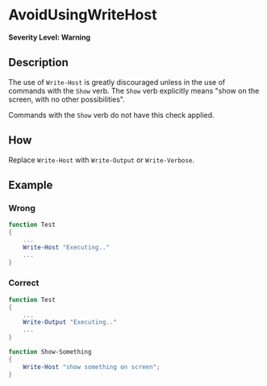 # AvoidUsingWriteHost
**Severity Level: Warning**

## Description
The use of `Write-Host` is greatly discouraged unless in the use of commands with the `Show` verb. The `Show` verb explicitly means "show on the screen, with no
other possibilities".

Commands with the `Show` verb do not have this check applied.

## How
Replace `Write-Host` with `Write-Output` or `Write-Verbose`.

## Example
### Wrong
``` PowerShell
function Test
{
	...
	Write-Host "Executing.."
	...
}
```

### Correct
``` PowerShell
function Test
{
	...
	Write-Output "Executing.."
	...
}

function Show-Something
{
    Write-Host "show something on screen";
}
```

